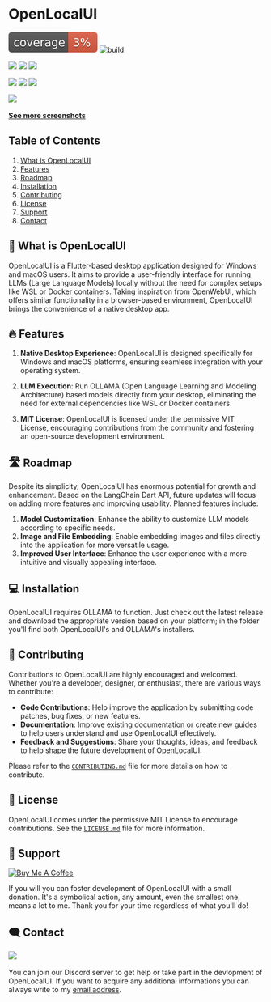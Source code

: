 # OpenLocalUI

![coverage](./app/coverage_badge.svg?sanitize=true)
![build](https://github.com/WilliamKarolDiCioccio/open_local_ui/actions/workflows/flutter-build.yml/badge.svg)

![](https://img.shields.io/badge/Dart-0175C2?style=for-the-badge&logo=dart&logoColor=white)
![](https://img.shields.io/badge/Flutter-02569B?style=for-the-badge&logo=flutter&logoColor=white)
![](https://img.shields.io/badge/Python-3776AB?style=for-the-badge&logo=python&logoColor=white)

![](https://img.shields.io/badge/Windows-0078D6?style=for-the-badge&logo=windows&logoColor=white)
![](https://img.shields.io/badge/mac%20os-000000?style=for-the-badge&logo=apple&logoColor=white)
![](https://img.shields.io/badge/Linux-FCC624?style=for-the-badge&logo=linux&logoColor=black)

<p float="center">
  <img src="https://github.com/WilliamKarolDiCioccio/open_local_ui/blob/main/.github/images/github_readme_banner.webp"/>
</p>

[**See more screenshots**](https://github.com/WilliamKarolDiCioccio/open_local_ui/blob/main/.github/images/IMAGES.md)

## Table of Contents

1. [What is OpenLocalUI](#-what-is-openlocalui)
2. [Features](#-features)
3. [Roadmap](#%EF%B8%8F-roadmap)
4. [Installation](#-installation)
5. [Contributing](#-contributing)
6. [License](#-license)
7. [Support](#-support)
8. [Contact](#-contact)

## 🚀 What is OpenLocalUI

OpenLocalUI is a Flutter-based desktop application designed for Windows and macOS users. It aims to provide a user-friendly interface for running LLMs (Large Language Models) locally without the need for complex setups like WSL or Docker containers. Taking inspiration from OpenWebUI, which offers similar functionality in a browser-based environment, OpenLocalUI brings the convenience of a native desktop app.

## 🔥 Features

1. **Native Desktop Experience**: OpenLocalUI is designed specifically for Windows and macOS platforms, ensuring seamless integration with your operating system.

2. **LLM Execution**: Run OLLAMA (Open Language Learning and Modeling Architecture) based models directly from your desktop, eliminating the need for external dependencies like WSL or Docker containers.

3. **MIT License**: OpenLocalUI is licensed under the permissive MIT License, encouraging contributions from the community and fostering an open-source development environment.

## 🛣️ Roadmap

Despite its simplicity, OpenLocalUI has enormous potential for growth and enhancement. Based on the LangChain Dart API, future updates will focus on adding more features and improving usability. Planned features include:

1. **Model Customization**: Enhance the ability to customize LLM models according to specific needs.
2. **Image and File Embedding**: Enable embedding images and files directly into the application for more versatile usage.
3. **Improved User Interface**: Enhance the user experience with a more intuitive and visually appealing interface.

## 💻 Installation

OpenLocalUI requires OLLAMA to function. Just check out the latest release and download the appropriate version based on your platform; in the folder you'll find both OpenLocalUI's and OLLAMA's installers.

## 📝 Contributing

Contributions to OpenLocalUI are highly encouraged and welcomed. Whether you're a developer, designer, or enthusiast, there are various ways to contribute:

- **Code Contributions**: Help improve the application by submitting code patches, bug fixes, or new features.
- **Documentation**: Improve existing documentation or create new guides to help users understand and use OpenLocalUI effectively.
- **Feedback and Suggestions**: Share your thoughts, ideas, and feedback to help shape the future development of OpenLocalUI.

Please refer to the [`CONTRIBUTING.md`](CONTRIBUTING.md) file for more details on how to contribute.

## 📃 License

OpenLocalUI comes under the permissive MIT License to encourage contributions. See the [`LICENSE.md`](LICENSE.md) file for more information.

## 💖 Support

<a href="https://www.buymeacoffee.com/Wilielmus" target="_blank"><img src="https://cdn.buymeacoffee.com/buttons/default-yellow.png" alt="Buy Me A Coffee" width="160"></a>

If you will you can foster development of OpenLocalUI with a small donation. It's a symbolical action, any amount, even the smallest one, means a lot to me. Thank you for your time regardless of what you'll do!

## 🗨️ Contact

[![](https://dcbadge.limes.pink/api/server/S82WPJbPpz)](https://discord.gg/S82WPJbPpz)

You can join our Discord server to get help or take part in the devlopment of OpenLocalUI. If you want to acquire any additional informations you can always write to my [email address](mailto:theyoungprogrammer06@gmail.com).
